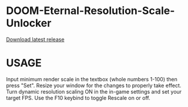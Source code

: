 # DOOM-Eternal-Resolution-Scale-Unlocker
[Download latest release](https://github.com/Micrologist/DOOM-Eternal-Resolution-Scale-Unlocker/raw/master/bin/x64/Release/DE%20ResScale%20Unlocker.exe)

# USAGE
Input minimum render scale in the textbox (whole numbers 1-100) then press "Set". Resize your window for the changes to properly take effect.
Turn dynamic resolution scaling ON in the in-game settings and set your target FPS.
Use the F10 keybind to toggle Rescale on or off.